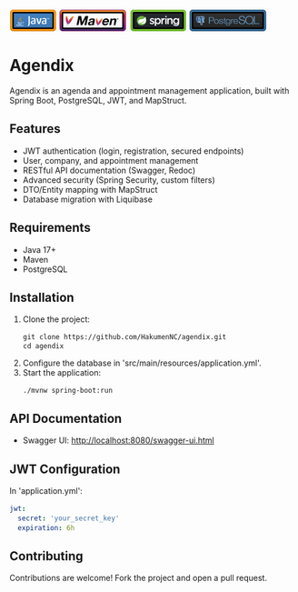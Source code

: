 


![Java](https://github.com/HakumenNC/logo-gallery/raw/v0.2.12/img/j/java/rectangle-b-1-40.png)
![Maven](https://github.com/HakumenNC/logo-gallery/raw/v0.2.12/img/m/maven/rectangle-b-1-40.png)
![Spring Boot](https://github.com/HakumenNC/logo-gallery/raw/v0.2.12/img/s/spring/rectangle-b-1-40.png)
![PostgreSQL](https://github.com/HakumenNC/logo-gallery/raw/v0.2.12/img/p/postgresql/rectangle-b-1-40.png)

# Agendix

Agendix is an agenda and appointment management application, built with Spring Boot, PostgreSQL, JWT, and MapStruct.

## Features

- JWT authentication (login, registration, secured endpoints)
- User, company, and appointment management
- RESTful API documentation (Swagger, Redoc)
- Advanced security (Spring Security, custom filters)
- DTO/Entity mapping with MapStruct
- Database migration with Liquibase

## Requirements

- Java 17+
- Maven
- PostgreSQL

## Installation

1. Clone the project:
   ```
   git clone https://github.com/HakumenNC/agendix.git
   cd agendix
   ```
2. Configure the database in 'src/main/resources/application.yml'.
3. Start the application:
   ```
   ./mvnw spring-boot:run
   ```

## API Documentation

- Swagger UI: [http://localhost:8080/swagger-ui.html](http://localhost:8080/swagger-ui.html)

## JWT Configuration

In 'application.yml':
```yaml
jwt:
  secret: 'your_secret_key'
  expiration: 6h
```

## Contributing

Contributions are welcome! Fork the project and open a pull request.
